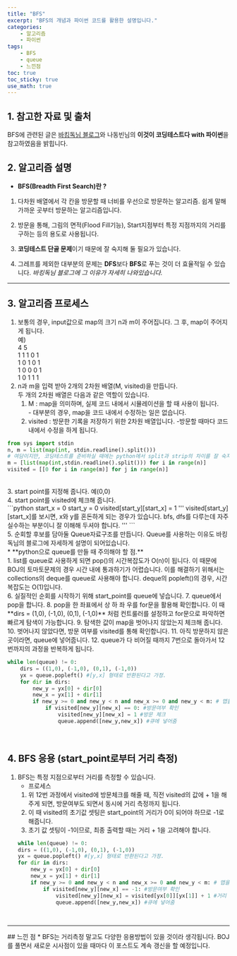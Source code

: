 ```yaml
---
title: "BFS"
excerpt: "BFS의 개념과 파이썬 코드를 활용한 설명입니다."
categories:
    - 알고리즘
    - 파이썬
tags:
    - BFS
    - queue
    - 느낀점
toc: true
toc_sticky: true
use_math: true
---
```


## 1. 참고한 자료 및 출처
BFS에 관련된 글은 [바킹독님 블로그](https://blog.encrypted.gg/941?category=773649)와 나동빈님의 **이것이 코딩테스트다 with 파이썬**을 참고하였음을 밝힙니다.

## 2. 알고리즘 설명

* **BFS(Breadth First Search)란 ?**

1. 다차원 배열에서 각 칸을 방문할 때 너비를 우선으로 방문하는 알고리즘. 쉽게 말해 가까운 곳부터 방문하는 알고리즘입니다.  

2. 방문을 통해, 그림의 면적(Flood Fill기능), Start지점부터 특정 지점까지의 거리를 구하는 등의 용도로 사용됩니다.  

3. **코딩테스트 단골 문제**이기 때문에 잘 숙지해 둘 필요가 있습니다.  

4. 그레프를 제외한 대부분의 문제는 **DFS**보다 **BFS**로 푸는 것이 더 효율적일 수 있습니다. *바킹독님 블로그에 그 이유가 자세히 나와있습니다.*<br/>
  ---

## 3. 알고리즘 프로세스
1. 보통의 경우, input값으로 map의 크기 n과 m이 주어집니다. 그 후, map이 주어지게 됩니다. <br/>
예) <br/>
4 5 <br/>
1 1 1 0 1 <br/>
1 0 1 0 1 <br/>
1 0 0 0 1 <br/>
1 0 1 1 1 <br/>
2. n과 m을 입력 받아 2개의 2차원 배열(M, visited)을 만듭니다. <br/>
두 개의 2차원 배열은 다음과 같은 역할이 있습니다. <br/>
    1. M : map을 의미하며, 실제 코드 내에서 시뮬레이션을 할 때 사용이 됩니다.<br/> - 대부분의 경우, map을 코드 내에서 수정하는 일은 없습니다.<br/>
    2. visited : 방문한 기록을 저장하기 위한 2차원 배열입니다. -방문할 때마다 코드 내에서 수정을 하게 됩니다.<br/>
```python
from sys import stdin
n, m = list(map(int, stdin.readline().split()))
# 여담이지만, 코딩테스트를 준비하실 때에는 python에서 split과 strip의 차이를 잘 숙지하셔야 합니다.
m = [list(map(int,stdin.readline().split())) for i in range(n)]
visited = [[0 for i in range(m)] for j in range(n)]
```
<br/>
3. start point를 지정해 줍니다. 예(0,0) <br/>
4. start point를 visited에 체크해 줍니다. <br/>
```python
start_x = 0
start_y = 0
visited[start_y][start_x] = 1
'''
visited[start_y][start_x]를 보시면, x와 y를 혼돈하게 되는 경우가 있습니다. 
bfs, dfs를 다루는데 자주 실수하는 부분이니 잘 이해해 두셔야 합니다.
''' 
```
<br/>
5. 순회할 후보를 담아둘 Queue자료구조를 만듭니다. Queue를 사용하는 이유도 바킹독님의 블로그에 자세하게 설명이 되어있습니다.  <br/>
    * **python으로 queue를 만들 때 주의해야 할 점.**<br/>
    1. list를 queue로 사용하게 되면 pop()의 시간복잡도가 O(n)이 됩니다. 이 때문에 BOJ의 토마토문제의 경우 시간 내에 통과하기가 어렵습니다. 이를 해결하기 위해서는 collections의 deque를 queue로 사용해야 합니다. deque의 popleft()의 경우, 시간복잡도는 O(1)입니다.<br/>
6. 실질적인 순회를 시작하기 위해 start_point를 queue에 넣습니다.
7. queue에서 pop을 합니다.
8. pop을 한 좌표에서 상 하 좌 우를 for문을 활용해 확인합니다. 이 때 **dirs = (1,0), (-1,0), (0,1), (-1,0)** 처럼 컨트룰러를 설정하고 for문으로 파악하면 빠르게 탐색이 가능합니다.
9. 탐색한 값이 map을 벗어나지 않았는지 체크해 줍니다.
10. 벗어나지 않았다면, 방문 여부를 visited를 통해 확인합니다.
11. 아직 방문하지 않은 곳이라면, queue에 넣어줍니다.
12. queue가 다 비어질 때까지 7번으로 돌아가서 12번까지의 과정을 반복하게 됩니다.<br/>

```python
while len(queue) != 0:
    dirs = ((1,0), (-1,0), (0,1), (-1,0))
    yx = queue.popleft() #[y,x] 형태로 반환된다고 가정.
    for dir in dirs:
        new_y = yx[0] + dir[0]
        new_x = yx[1] + dir[1]
        if new_y >= 0 and new_y < n and new_x >= 0 and new_y < m: # 맵을 벗어났는지 여부 확인
            if visited[new_y][new_x] == 0: #방문여부 확인
                visited[new_y][new_x] = 1 #방문 체크
                queue.append([new_y,new_x]) #큐에 넣어줌
```
<br/>

## 4. BFS 응용 (start_point로부터 거리 측정)
1. BFS는 특정 지점으로부터 거리를 측정할 수 있습니다.
    * 프로세스<br/>
    1. 위 12번 과정에서 visited에 방문체크를 해줄 때, 직전 visited의 값에 + 1을 해주게 되면, 방문여부도 되면서 동시에 거리 측정까지 됩니다.<br/>
    2. 이 때 visited의 초기값 셋팅은 start_point의 거리가 0이 되어야 하므로 -1로 해줍니다.<br/>
    3. 초기 값 셋팅이 -1이므로, 최종 출력할 때는 거리 + 1을 고려해야 합니다. <br/> 
    ```python
    while len(queue) != 0:
    dirs = ((1,0), (-1,0), (0,1), (-1,0))
    yx = queue.popleft() #[y,x] 형태로 반환된다고 가정.
    for dir in dirs:
        new_y = yx[0] + dir[0]
        new_x = yx[1] + dir[1]
        if new_y >= 0 and new_y < n and new_x >= 0 and new_y < m: # 맵을 벗어났는지 여부 확인
            if visited[new_y][new_x] == -1: #방문여부 확인
                visited[new_y][new_x] = visited[yx[0]][yx[1]] + 1 #거리 계산 및 방문 체크
                queue.append([new_y,new_x]) #큐에 넣어줌
    ```
    <br/>
<hr>
## 느낀 점
* BFS는 거리측정 말고도 다양한 응용방법이 있을 것이라 생각됩니다. BOJ를 풀면서 새로운 시사점이 있을 때마다 이 포스트도 계속 갱신을 할 예정입니다.
